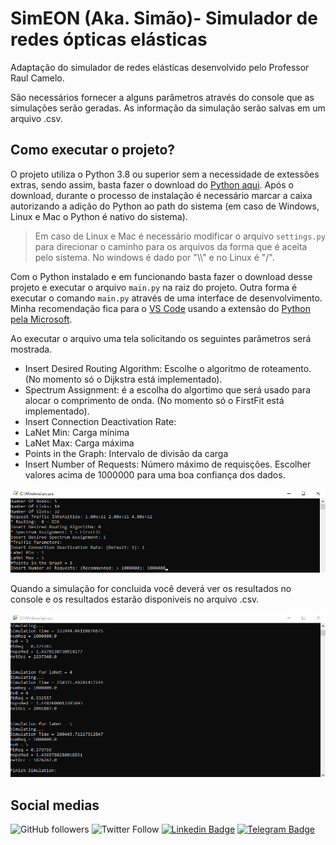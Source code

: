 # SimEON (Aka. Simão)- Simulador de redes ópticas elásticas

Adaptação do simulador de redes elásticas desenvolvido pelo Professor Raul Camelo. 

São necessários fornecer a alguns parâmetros através do console que as simulações serão geradas. As informação da simulação serão salvas em um arquivo .csv.

## Como executar o projeto?

O projeto utiliza o Python 3.8 ou superior sem a necessidade de extessões extras, sendo assim, basta fazer o download do [Python aqui](https://www.python.org/downloads/). Após o download, durante o processo de instalação é necessário marcar a caixa autorizando a adição do Python ao path do sistema (em caso de Windows, Linux e Mac o Python é nativo do sistema).

> Em caso de Linux e Mac é necessário modificar o arquivo ```settings.py``` para direcionar o caminho para os arquivos da forma que é aceita pelo sistema. No windows é dado por "\\\\" e no Linux é "/".

Com o Python instalado e em funcionando basta fazer o download desse projeto e executar o arquivo ```main.py``` na raiz do projeto. Outra forma é executar o comando ```main.py``` através de uma interface de desenvolvimento. Minha recomendação fica para o [VS Code](https://code.visualstudio.com/download) usando a extensão do [Python pela Microsoft](https://code.visualstudio.com/docs/languages/python).

Ao executar o arquivo uma tela solicitando os seguintes parâmetros será mostrada.
- Insert Desired Routing Algorithm: Escolhe o algoritmo de roteamento. (No momento só o Dijkstra está implementado).
- Spectrum Assignment: é a escolha do algortimo que será usado para alocar o comprimento de onda. (No momento só o FirstFit está implementado).
- Insert Connection Deactivation Rate:
- LaNet Min: Carga mínima
- LaNet Max: Carga máxima
- Points in the Graph: Intervalo de divisão da carga
- Insert Number of Requests: Número máximo de requisções. Escolher valores acima de 1000000 para uma boa confiança dos dados.

![Config initial](./imgs/config_start.png)

Quando a simulação for concluida você deverá ver os resultados no console e os resultados estarão disponiveis no arquivo .csv.

![Simulação](./imgs/simulation.png)

## Social medias

![GitHub followers](https://img.shields.io/github/followers/thematheusls?label=Follow&style=social)
![Twitter Follow](https://img.shields.io/twitter/follow/thematheusls?label=Follow&style=social)
[![Linkedin Badge](https://img.shields.io/badge/-LinkedIn-blue?style=flat-square&logo=Linkedin&logoColor=white&link=https://www.linkedin.com/in/matheus-lobo-dos-santos/)](https://www.linkedin.com/in/matheus-lobo-dos-santos/)
[![Telegram Badge](https://img.shields.io/badge/-Telegram-blue?style=plastic&logo=Telegram&logoColor=white&link=https://t.me/thematheusls)](https://t.me/thematheusls)